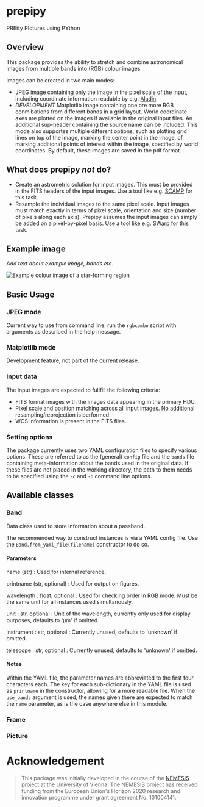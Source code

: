 # prepipy

PREtty PIctures using PYthon

## Overview

This package provides the ability to stretch and combine astronomical images from multiple bands into (RGB) colour images.

Images can be created in two main modes:
- JPEG image containing only the image in the pixel scale of the input, including coordinate information readable by e.g. [Aladin](https://aladin.u-strasbg.fr/).
- *DEVELOPMENT* Matplotlib image containing one ore more RGB conmibations from different bands in a grid layout. World coordinate axes are plotted on the images if available in the original input files. An additional sup-header containing the source name can be included. This mode also supportes multiple different options, such as plotting grid lines on top of the image, marking the center point in the image, of marking additional points of interest within the image, specified by world coordinates. By default, these images are saved in the pdf format.

## What does prepipy *not* do?

- Create an astrometric solution for input images. This must be provided in the FITS headers of the input images. Use a tool like e.g. [SCAMP](https://www.astromatic.net/software/scamp/) for this task.
- Resample the individual images to the same pixel scale. Input images must match exactly in terms of pixel scale, orientation and size (number of pixels along each axis). Prepipy assumes the input images can simply be added on a pixel-by-pixel basis. Use a tool like e.g. [SWarp](https://www.astromatic.net/software/swarp/) for this task.

## Example image

*Add text about example image, bands etc.*

![Example colour image of a star-forming region](https://nemesis.univie.ac.at/wp-content/uploads/2023/02/83.52054-5.39047.jpeg "Example image created using prepipy, centered around coordinates 83.52054, -5.39047.")


## Basic Usage

### JPEG mode

Current way to use from command line: run the `rgbcombo` script with arguments as described in the help message.

### Matplotlib mode

Development feature, not part of the current release.

### Input data

The input images are expected to fullfill the following criteria:
- FITS format images with the images data appearing in the primary HDU.
- Pixel scale and position matching across all input images. No additional resampling/reprojection is performed.
- WCS information is present in the FITS files.

### Setting options

The package currently uses two YAML configuration files to specify various options. These are referred to as the (general) `config` file and the `bands` file containing meta-information about the bands used in the original data.
If these files are not placed in the working directory, the path to them needs to be specified using the `-c` and `-b` command line options.

## Available classes

### Band

Data class used to store information about a passband.

The recommended way to construct instances is via a YAML config file.
Use the `Band.from_yaml_file(filename)` constructor to do so.

#### Parameters

name (str)
: Used for internal reference.

printname (str, optional)
: Used for output on figures.

wavelength : float, optional
: Used for checking order in RGB mode. Must be the same unit for all instances used simultanously.

unit : str, optional
: Unit of the wavelength, currently only used for display purposes, defaults to 'µm' if omitted.

instrument : str, optional
: Currently unused, defaults to 'unknown' if omitted.

telescope : str, optional
: Currently unused, defaults to 'unknown' if omitted.


#### Notes

Within the YAML file, the parameter names are abbreviated to the first four
characters each. The key for each sub-dictionary in the YAML file is used
as `printname` in the constructor, allowing for a more readable file.
When the `use_bands` argument is used, the names given there are expected
to match the `name` parameter, as is the case anywhere else in this module.

### Frame



### Picture



# Acknowledgement

> This package was initially developed in the course of the [NEMESIS](https://nemesis.univie.ac.at) project at the University of Vienna. The NEMESIS project has received funding from the European Union's Horizon 2020 research and innovation programme under grant agreement No. 101004141.
